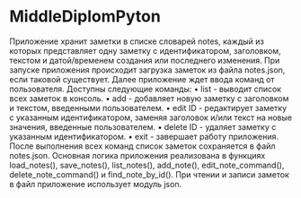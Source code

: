 # MiddleDiplomPyton

Приложение хранит заметки в списке словарей notes, каждый из которых представляет одну заметку с идентификатором, заголовком, текстом и датой/временем создания или последнего изменения.
При запуске приложения происходит загрузка заметок из файла notes.json, если таковой существует. Далее приложение ждет ввода команд от пользователя. Доступны следующие команды:
•	list - выводит список всех заметок в консоль.
•	add - добавляет новую заметку с заголовком и текстом, введенными пользователем.
•	edit ID - редактирует заметку с указанным идентификатором, заменяя заголовок и/или текст на новые значения, введенные пользователем.
•	delete ID - удаляет заметку с указанным идентификатором.
•	exit - завершает работу приложения.
После выполнения всех команд список заметок сохраняется в файл notes.json.
Основная логика приложения реализована в функциях load_notes(), save_notes(), list_notes(), add_note(), edit_note_command(), delete_note_command() и find_note_by_id(). При чтении и записи заметок в файл приложение использует модуль json.
